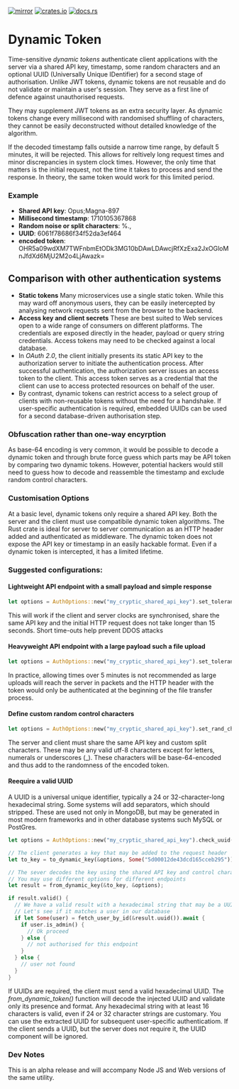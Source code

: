 [![mirror](https://img.shields.io/badge/mirror-github-blue)](https://github.com/neilg63/dynamic-token)
[![crates.io](https://img.shields.io/crates/v/dynamic-token.svg)](https://crates.io/crates/dynamic-token)
[![docs.rs](https://docs.rs/dynamic-token/badge.svg)](https://docs.rs/dynamic-token)

# Dynamic Token

Time-sensitive *dynamic tokens* authenticate client applications with the server via a shared API key, timestamp, some random characters and an optional UUID (Universally Unique IDentifier) for a second stage of authorisation. Unlike JWT tokens, dynamic tokens are not reusable and do not validate or maintain a user's session. They serve as a first line of defence against unauthorised requests.

They may supplement JWT tokens as an extra security layer. As dynamic tokens change every millisecond with randomised shuffling of characters, they cannot be easily deconstructed without detailed knowledge of the algorithm.

If the decoded timestamp falls outside a narrow time range, by default 5 minutes, it will be rejected. This allows for reltively long request times and minor discrepancies in system clock times. However, the only time that matters is the initial request, not the time it takes to process and send the response. In theory, the same token would work for this limited period.

### Example

- **Shared API key**: Opus;Magna-897
- **Millisecond timestamp**: 1710105367868
- **Random noise or split characters**: %.,
- **UUID**: 6061f78686f34f52da3ef464
- **encoded token**: OHR5a09wdXM7TWFnbmEtODk3MG10bDAwLDAwcjRfXzExa2JxOGloMnJfdXd6MjU2M2o4LjAwazk=

## Comparison with other authentication systems
- **Static tokens** Many microservices use a single static token. While this may ward off anonymous users, they can be easily inetercepted by analysing network requests sent from the browser to the backend.
- **Access key and client secrets** These are best suited to Web services open to a wide range of consumers on different platforms. The credentials are exposed directly in the header, payload or query string credentials. Access tokens may need to be checked against a local database.
- In *OAuth 2.0*, the client initially presents its static API key to the authorization server to initiate the authentication process. After successful authentication, the authorization server issues an access token to the client. This access token serves as a credential that the client can use to access protected resources on behalf of the user.
- By contrast, dynamic tokens can restrict access to a select group of clients with non-reusable tokens without the need for a handshake. If user-specific authentication is required, embedded UUIDs can be used for a second database-driven authorisation step.

### Obfuscation rather than one-way encyrption
As base-64 encoding is very common, it would be possible to decode a dynamic token and through brute force guess which parts may be API token by comparing two dynamic tokens. However, potential hackers would still need to guess how to decode and reassemble the timestamp and exclude random control characters.

### Customisation Options

At a basic level, dynamic tokens only require a shared API key. Both the server and the client must use compatibile dynamic token algorithms. The Rust crate is ideal for server to server communication as an HTTP header added and authenticated as middleware. The dynamic token does not expose the API key or timestamp in an easily hackable format. Even if a dynamic token is intercepted, it has a limited lifetime.

### Suggested configurations:

#### Lightweight API endpoint with a small payload and simple response

```rust
let options = AuthOptions::new("my_cryptic_shared_api_key").set_tolerance_secs(15);
```
This will work if the client and server clocks are synchronised, share the same API key and the initial HTTP request does not take longer than 15 seconds. Short time-outs help prevent DDOS attacks

#### Heavyweight API endpoint with a large payload such a file upload

```rust
let options = AuthOptions::new("my_cryptic_shared_api_key").set_tolerance_mins(5);
```
In practice, allowing times over 5 minutes is not recommended as large uploads will reach the server in packets and the HTTP header with the token would only be authenticated at the beginning of the file transfer process.

#### Define custom random control characters
```rust
let options = AuthOptions::new("my_cryptic_shared_api_key").set_rand_char_str("%@,.?£$");
```
The server and client must share the same API key and custom split characters. These may be any valid utf-8 characters except for letters, numerals or underscores (_). These characters will be base-64-encoded and thus add to the randomness of the encoded token.

#### Reequire a valid UUID

A UUID is a universal unique identifier, typically a 24 or 32-character-long hexadecimal string. Some systems will add separators, which should stripped. These are used not only in MongoDB, but may be generated in most modern frameworks and in other database systems such MySQL or PostGres.

```rust
let options = AuthOptions::new("my_cryptic_shared_api_key").check_uuid(true);

// The client generates a key that may be added to the request header
let to_key = to_dynamic_key(&options, Some("5d00012de43dcd165cceb295"));

// The sever decodes the key using the shared API key and control characters
// You may use different options for different endpoints
let result = from_dynamic_key(&to_key, &options);

if result.valid() {
  // We have a valid result with a hexadecimal string that may be a UUID
  // Let's see if it matches a user in our database
  if let Some(user) = fetch_user_by_id(&result.uuid()).await {
    if user.is_admin() {
      // Ok proceed
    } else {
      // not authorised for this endpoint
    }
  } else {
    // user not found
  }
}

```
If UUIDs are required, the client must send a valid hexadecimal UUID. The *from_dynamic_token()* function will decode the injected UUID and validate only its presence and format. Any hexadecimal string with at least 16 characters is valid, even if 24 or 32 character strings are customary. You can use the extracted UUID for subsequent user-specific authenticatiom.
If the client sends a UUID, but the server does not require it, the UUID component will be ignored.

### Dev Notes
This is an alpha release and will accompany Node JS and Web versions of the same utility.